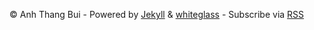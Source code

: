 © Anh Thang Bui - Powered by [Jekyll](https://jekyllrb.com) & [whiteglass](https://github.com/yous/whiteglass) - Subscribe via [RSS](https://anhthang.org/blog/feed.xml)